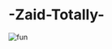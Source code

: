 # -Zaid-Totally-
![fun](https://image.shutterstock.com/image-vector/chess-board-game-tournament-logic-260nw-1962790828.jpg)
